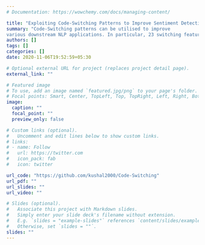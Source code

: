 ```yaml
---
# Documentation: https://wowchemy.com/docs/managing-content/

title: "Exploiting Code-Switching Patterns to Improve Sentiment Detection"
summary: "Code-Switching patterns can be utilised to improve
various downstream NLP applications. In particular, 23 switching features were formulated to improve F1 scores by more than 5% in humour, sarcasm and hate speech detection."
authors: []
tags: []
categories: []
date: 2020-11-06T19:52:59+05:30

# Optional external URL for project (replaces project detail page).
external_link: ""

# Featured image
# To use, add an image named `featured.jpg/png` to your page's folder.
# Focal points: Smart, Center, TopLeft, Top, TopRight, Left, Right, BottomLeft, Bottom, BottomRight.
image:
  caption: ""
  focal_point: ""
  preview_only: false

# Custom links (optional).
#   Uncomment and edit lines below to show custom links.
# links:
# - name: Follow
#   url: https://twitter.com
#   icon_pack: fab
#   icon: twitter

url_code: "https://github.com/kushal2000/Code-Switching"
url_pdf: ""
url_slides: ""
url_video: ""

# Slides (optional).
#   Associate this project with Markdown slides.
#   Simply enter your slide deck's filename without extension.
#   E.g. `slides = "example-slides"` references `content/slides/example-slides.md`.
#   Otherwise, set `slides = ""`.
slides: ""
---
```

